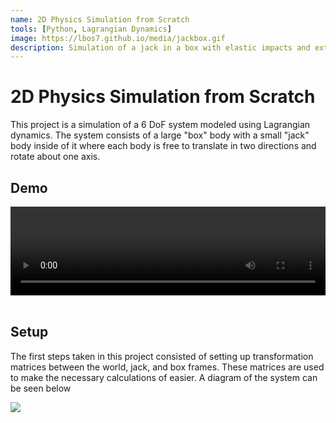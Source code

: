 ```yaml
---
name: 2D Physics Simulation from Scratch
tools: [Python, Lagrangian Dynamics]
image: https://lbos7.github.io/media/jackbox.gif
description: Simulation of a jack in a box with elastic impacts and external forces.
---
```


# 2D Physics Simulation from Scratch
This project is a simulation of a 6 DoF system modeled using Lagrangian dynamics. The system consists of a large "box" body with a small "jack" body inside of it where each body is free to translate in two directions and rotate about one axis.
<br>

## Demo
<div style="position: relative; padding-bottom: 28.125%; height:0; overflow: hidden;">
    <video src="https://lbos7.github.io/media/jackbox.mp4" controls style="position: absolute; top:0; left:0; width: 100%; height: 100%;"></video>
</div>
<br>

## Setup
The first steps taken in this project consisted of setting up transformation matrices between the world, jack, and box frames. These matrices are used to make the necessary calculations of easier. A diagram of the system can be seen below
<div style="flex: 1; text-align: left;">
    <img src="https://lbos7.github.io/media/jackbox.png"/>
</div>
<br>
